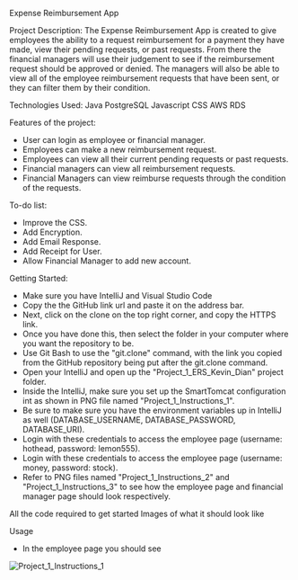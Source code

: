 Expense Reimbursement App

Project Description:
The Expense Reimbursement App is created to give employees the ability to a request reimbursement for a payment they have made, view their pending requests, or past requests. 
From there the financial managers will use their judgement to see if the reimbursement request should be approved or denied. The managers will also be able to view all of the
employee reimbursement requests that have been sent, or they can filter them by their condition. 

Technologies Used:
Java
PostgreSQL
Javascript
CSS
AWS RDS

Features of the project:
- User can login as employee or financial manager.
- Employees can make a new reimbursement request.
- Employees can view all their current pending requests or past requests.
- Financial managers can view all reimbursement requests.
- Financial Managers can view reimburse requests through the condition of the requests.

To-do list:
- Improve the CSS.
- Add Encryption.
- Add Email Response.
- Add Receipt for User.
- Allow Financial Manager to add new account.

Getting Started:
* Make sure you have IntelliJ and Visual Studio Code
* Copy the the GitHub link url and paste it on the address bar.
* Next, click on the clone on the top right corner, and copy the HTTPS link.
* Once you have done this, then select the folder in your computer where you want the repository to be.
* Use Git Bash to use the "git.clone" command, with the link you copied from the GitHub repository being put after the git.clone command.
* Open your IntelliJ and open up the "Project_1_ERS_Kevin_Dian" project folder.
* Inside the IntelliJ, make sure you set up the SmartTomcat configuration int as shown in PNG file named "Project_1_Instructions_1".
* Be sure to make sure you have the environment variables up in IntelliJ as well (DATABASE_USERNAME, DATABASE_PASSWORD, DATABASE_URI).
* Login with these credentials to access the employee page (username: hothead, password: lemon555).
* Login with these credentials to access the employee page (username: money, password: stock).
* Refer to PNG files named "Project_1_Instructions_2" and "Project_1_Instructions_3" to see how the employee page and financial manager page should look respectively.

All the code required to get started
Images of what it should look like

Usage
* In the employee page you should see

![Project_1_Instructions_1](https://user-images.githubusercontent.com/90068310/134623844-4e0f2f5f-877e-489b-a2d5-7b39a61c52d1.PNG)
